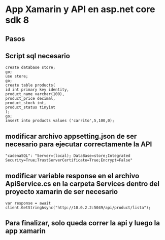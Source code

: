 # App Xamarin y API en asp.net core sdk 8

## Pasos

## Script sql necesario

    create database store;
    go;
    use store;
    go;
    create table products(
    id int primary key identity,
    product_name varchar(100),
    product_price decimal,
    product_stock int,
    product_status tinyint
    );
    go;
    insert into products values ('carrito',5,100,0);

## modificar archivo appsetting.json de ser necesario para ejecutar correctamente la API  

    "cadenaSQL": "Server=(local); DataBase=store;Integrated Security=True;TrustServerCertificate=True;Encrypt=False"

## modificar variable response en el archivo ApiService.cs en la carpeta Services dentro del proyecto xamarin de ser necesario

    var response = await client.GetStringAsync("http://10.0.2.2:5049/api/product/lista");

## Para finalizar, solo queda correr la api y luego la app xamarin


